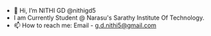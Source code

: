 - 👋 Hi, I’m NITHI GD @nithigd5
 - I am Currently Student @ Narasu's Sarathy Institute Of Technology.
- 📫 How to reach me: Email - g.d.nithi5@gmail.com
